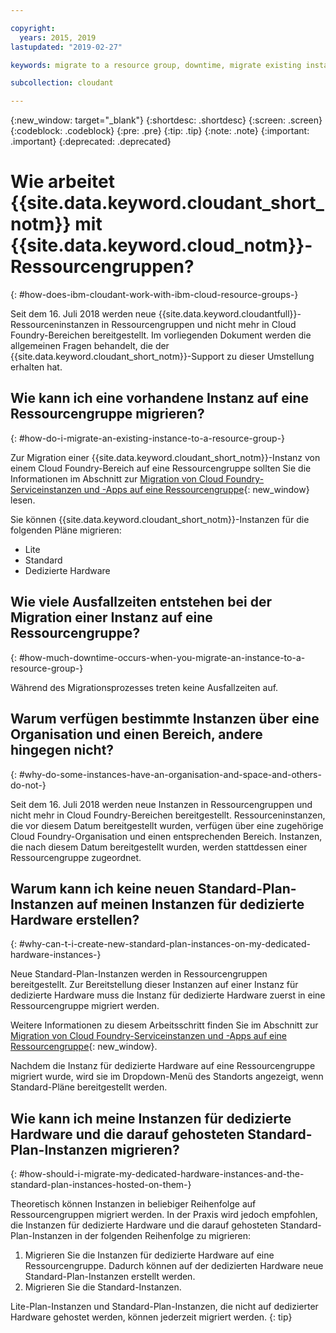 ```yaml
---

copyright:
  years: 2015, 2019
lastupdated: "2019-02-27"

keywords: migrate to a resource group, downtime, migrate existing instance, organization and space, standard plan, dedicated hardware instance, how to migrate

subcollection: cloudant

---
```


{:new_window: target="_blank"}
{:shortdesc: .shortdesc}
{:screen: .screen}
{:codeblock: .codeblock}
{:pre: .pre}
{:tip: .tip}
{:note: .note}
{:important: .important}
{:deprecated: .deprecated}

<!-- Acrolinx: 2017-05-10 -->

# Wie arbeitet {{site.data.keyword.cloudant_short_notm}} mit {{site.data.keyword.cloud_notm}}-Ressourcengruppen?
{: #how-does-ibm-cloudant-work-with-ibm-cloud-resource-groups-}

Seit dem 16. Juli 2018 werden neue {{site.data.keyword.cloudantfull}}-Ressourceninstanzen in Ressourcengruppen und nicht mehr in Cloud Foundry-Bereichen
bereitgestellt. Im vorliegenden Dokument werden die allgemeinen Fragen behandelt, die
der {{site.data.keyword.cloudant_short_notm}}-Support zu dieser Umstellung erhalten hat.

## Wie kann ich eine vorhandene Instanz auf eine Ressourcengruppe migrieren?
{: #how-do-i-migrate-an-existing-instance-to-a-resource-group-}

Zur Migration einer {{site.data.keyword.cloudant_short_notm}}-Instanz von einem Cloud Foundry-Bereich auf eine Ressourcengruppe sollten Sie die Informationen im Abschnitt zur [Migration von Cloud Foundry-Serviceinstanzen und -Apps auf eine Ressourcengruppe](https://cloud.ibm.com/docs/resources/instance_migration.html#migrate){: new_window} lesen.

Sie können {{site.data.keyword.cloudant_short_notm}}-Instanzen für die folgenden Pläne migrieren:

- Lite
- Standard
- Dedizierte Hardware

## Wie viele Ausfallzeiten entstehen bei der Migration einer Instanz auf eine Ressourcengruppe?
{: #how-much-downtime-occurs-when-you-migrate-an-instance-to-a-resource-group-}

Während des Migrationsprozesses treten keine Ausfallzeiten auf.

## Warum verfügen bestimmte Instanzen über eine Organisation und einen Bereich, andere hingegen nicht?
{: #why-do-some-instances-have-an-organisation-and-space-and-others-do-not-}

Seit dem 16. Juli 2018 werden neue Instanzen in Ressourcengruppen und nicht mehr in Cloud Foundry-Bereichen
bereitgestellt. Ressourceninstanzen, die vor diesem Datum bereitgestellt wurden, verfügen über
eine zugehörige Cloud Foundry-Organisation und einen entsprechenden Bereich. Instanzen, die nach diesem Datum bereitgestellt wurden, werden stattdessen einer Ressourcengruppe zugeordnet.

## Warum kann ich keine neuen Standard-Plan-Instanzen auf meinen Instanzen für dedizierte Hardware erstellen?
{: #why-can-t-i-create-new-standard-plan-instances-on-my-dedicated-hardware-instances-}

Neue Standard-Plan-Instanzen werden in Ressourcengruppen bereitgestellt. Zur Bereitstellung dieser Instanzen auf einer Instanz für dedizierte Hardware muss die Instanz für dedizierte Hardware zuerst in eine Ressourcengruppe migriert werden.

Weitere Informationen zu diesem Arbeitsschritt finden Sie im Abschnitt zur [Migration von Cloud Foundry-Serviceinstanzen und -Apps auf eine Ressourcengruppe](https://cloud.ibm.com/docs/resources/instance_migration.html#migrate){: new_window}.

Nachdem die Instanz für dedizierte Hardware auf eine Ressourcengruppe migriert wurde, wird sie im Dropdown-Menü des Standorts angezeigt, wenn Standard-Pläne bereitgestellt
werden.

## Wie kann ich meine Instanzen für dedizierte Hardware und die darauf gehosteten Standard-Plan-Instanzen migrieren?
{: #how-should-i-migrate-my-dedicated-hardware-instances-and-the-standard-plan-instances-hosted-on-them-}

Theoretisch können Instanzen in beliebiger Reihenfolge auf Ressourcengruppen migriert werden. In der Praxis wird jedoch empfohlen, die Instanzen für dedizierte Hardware und die darauf gehosteten Standard-Plan-Instanzen in der folgenden Reihenfolge zu migrieren:

1. Migrieren Sie die Instanzen für dedizierte Hardware auf eine Ressourcengruppe. Dadurch können auf der dedizierten Hardware neue Standard-Plan-Instanzen erstellt werden.
2. Migrieren Sie die Standard-Instanzen.

Lite-Plan-Instanzen und Standard-Plan-Instanzen, die nicht auf dedizierter Hardware gehostet werden, können jederzeit migriert
werden.
{: tip}
